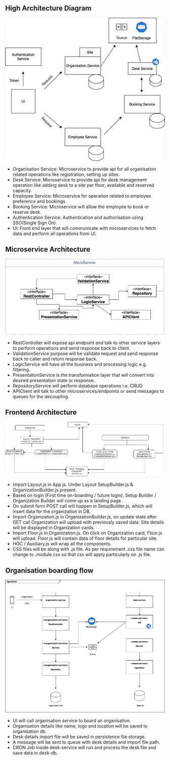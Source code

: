 ## High Architecture Diagram

![Solid](images/architecture_v1.1.jpg)
- Organisation Service: Microservice to provide api for all organisation related operations like registration, setting up sites.
- Desk Service: Microservice to provide api for desk management operation like adding desk to a site per floor, available and reserved capacity.
- Employee Service: Microservice for operation related to employee preference and bookings.
- Booking Service: Microservice will allow the employee to book or reserve desk.
- Authentication Service: Authentication and authorisation using SSO(Single Sign On).   
- UI: Front end layer that will communicate with microservices to fetch data and perform all operations from UI.

## Microservice Architecture 
![Solid](images/microservice_design_v1.jpg)
- RestController will expose api endpoint and talk to other service layers to perform operations and send response back to client.
- ValidationService purpose will be validate request and send response back to caller and return response back. 
- LogicService will have all the business and processing logic e.g. filtering.
- PresentationService is the transformation layer that will convert into desired presentation state or response. 
- RepositoryService will perform database operations i.e. CRUD
- APIClient will talk to other microservices/endpoints or send messages to queues for the decoupling.

## Frontend Architecture
![Solid](images/Organization_Architechture.jpg)
- Import Layout.js in App.js. Under Layout SetupBuilder.js & OrganizationBuilder.js present.
- Based on login (First time on-boarding / future login), Setup Builder / Organization Builder will come up as a landing page.
- On submit form POST call will happen in SetupBuilder.js, which will insert data for the organization in DB. 
- Import Organization.js in OrganizationBuilder.js, on update state after GET call Organization will upload with previously saved data. Site details will be displayed in Organization cards.
- Import Floor.js in Organization.js. On click on Organization card, Floor.js will upload. Floor.js will contain data of floor details for particular site.
- HOC / Auxiliary.js will wrap all the components.
- CSS files will be along with .js file. As per requirement .css file name can change to .module.css so that css will apply particularly on .js file.


## Organisation boarding flow
![Solid](images/Organisation_Onboarding_v1.jpg)
- UI will call organisation service to board an organisation.
- Organisation details like name, logo and location will be saved to organisation db.
- Desk details import file will be saved in persistence file storage.
- A message will be sent to queue with desk details and import file path.
- CRON Job inside desk-service will run and process the desk file and save data in desk-db. 